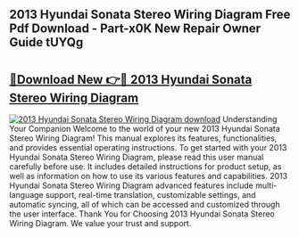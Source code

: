 ## 2013 Hyundai Sonata Stereo Wiring Diagram Free Pdf Download - Part-x0K New Repair Owner Guide tUYQg

# <h2><a href="http://dfo355p.blite.top/?on=2013+Hyundai+Sonata+Stereo+Wiring+Diagram">🔗Download New 👉🔴 2013 Hyundai Sonata Stereo Wiring Diagram</a></h2>

[![2013 Hyundai Sonata Stereo Wiring Diagram download](https://i.imgur.com/lujVjoI.png)](http://dfo355p.blite.top/?on=2013+Hyundai+Sonata+Stereo+Wiring+Diagram)
Understanding Your Companion Welcome to the world of your new 2013 Hyundai Sonata Stereo Wiring Diagram! This manual explores its features, functionalities, and provides essential operating instructions. To get started with your 2013 Hyundai Sonata Stereo Wiring Diagram, please read this user manual carefully before use. It includes detailed instructions for product setup, as well as information on how to use its various features and capabilities. 2013 Hyundai Sonata Stereo Wiring Diagram advanced features include multi-language support, real-time translation, customizable settings, and automatic syncing, all of which can be accessed and customized through the user interface. Thank You for Choosing 2013 Hyundai Sonata Stereo Wiring Diagram. We value your trust and support.
